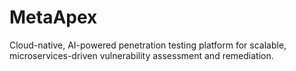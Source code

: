 # MetaApex
Cloud-native, AI-powered penetration testing platform for scalable, microservices-driven vulnerability assessment and remediation.
